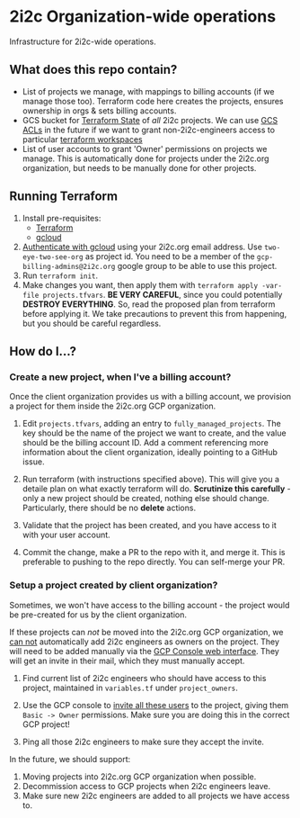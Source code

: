 # 2i2c Organization-wide operations

Infrastructure for 2i2c-wide operations.

## What does this repo contain?

- List of projects we manage, with mappings to billing accounts (if we manage those too).
  Terraform code here creates the projects, ensures ownership in orgs & sets billing accounts.
- GCS bucket for [Terraform State](https://www.terraform.io/docs/language/state/index.html)
  of *all* 2i2c projects. We can use [GCS ACLs](https://cloud.google.com/storage/docs/access-control/lists)
  in the future if we want to grant non-2i2c-engineers access to particular 
  [terraform workspaces](https://www.terraform.io/docs/language/state/workspaces.html)
- List of user accounts to grant 'Owner' permissions on projects we manage. This is automatically
  done for projects under the 2i2c.org organization, but needs to be manually done for 
  other projects.

## Running Terraform

1. Install pre-requisites:
   - [Terraform](https://www.terraform.io/downloads.html)
   - [gcloud](https://cloud.google.com/sdk/docs/install)
2. [Authenticate with gcloud](https://cloud.google.com/sdk/docs/initializing)
   using your 2i2c.org email address. Use `two-eye-two-see-org` as project id.
   You need to be a member of the `gcp-billing-admins@2i2c.org` google group to
   be able to use this project.
3. Run `terraform init`.
4. Make changes you want, then apply them with `terraform apply -var-file projects.tfvars`.
   **BE VERY CAREFUL**, since you could potentially **DESTROY EVERYTHING**. So,
   read the proposed plan from terraform before applying it. We take precautions to prevent
   this from happening, but you should be careful regardless.

## How do I...?

### Create a new project, when I've a billing account?

Once the client organization provides us with a billing account,
we provision a project for them inside the 2i2c.org GCP organization.

1. Edit `projects.tfvars`, adding an entry to `fully_managed_projects`.
   The key should be the name of the project we want to create, and the
   value should be the billing account ID. Add a comment referencing more
   information about the client organization, ideally pointing to a GitHub
   issue.

2. Run terraform (with instructions specified above). This will give you a
   detaile plan on what exactly terraform will do. **Scrutinize this carefully** -
   only a new project should be created, nothing else should change. Particularly,
   there should be no **delete** actions.

3. Validate that the project has been created, and you have access to it with
   your user account. 

4. Commit the change, make a PR to the repo with it, and merge it. This is
   preferable to pushing to the repo directly. You can self-merge your PR.

### Setup a project created by client organization?

Sometimes, we won't have access to the billing account - the project would
be pre-created for us by the client organization. 

If these projects can *not* be moved into the 2i2c.org GCP organization,
we [can not](https://cloud.google.com/resource-manager/reference/rest/v1/projects/setIamPolicy)
automatically add 2i2c engineers as owners on the project. They will
need to be added manually via the [GCP Console web interface](https://console.cloud.google.com).
They will get an invite in their mail, which they must manually accept.

1. Find current list of 2i2c engineers who should have access to this project,
   maintained in `variables.tf` under `project_owners`.

2. Use the GCP console to [invite all these users](https://cloud.google.com/iam/docs/granting-changing-revoking-access)
   to the project, giving them `Basic -> Owner` permissions. Make sure you
   are doing this in the correct GCP project!

3. Ping all those 2i2c engineers to make sure they accept the invite.

In the future, we should support:

1. Moving projects into 2i2c.org GCP organization when possible.
2. Decommission access to GCP projects when 2i2c engineers leave.
3. Make sure new 2i2c engineers are added to all projects we have access to.

